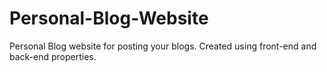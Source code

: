 # Personal-Blog-Website
Personal Blog website for posting your blogs. Created using front-end and back-end properties.
